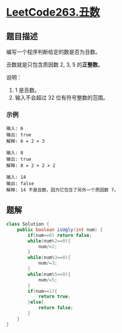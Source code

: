 # [LeetCode263.丑数](https://leetcode-cn.com/problems/ugly-number/)
## 题目描述
编写一个程序判断给定的数是否为丑数。

丑数就是只包含质因数 2, 3, 5 的**正整数**。

说明：

1. 1 是丑数。
2. 输入不会超过 32 位有符号整数的范围。

### 示例
```
输入: 6
输出: true
解释: 6 = 2 × 3

输入: 8
输出: true
解释: 8 = 2 × 2 × 2

输入: 14
输出: false 
解释: 14 不是丑数，因为它包含了另外一个质因数 7。
```
## 题解
```java
class Solution {
    public boolean isUgly(int num) {
        if(num==0) return false;
        while(num%2==0){
            num/=2;
        }
        while(num%3==0){
            num/=3;
        }
        while(num%5==0){
            num/=5;
        }
        if(num==1){
            return true;
        }else{
            return false;
        }
    }
}
```

